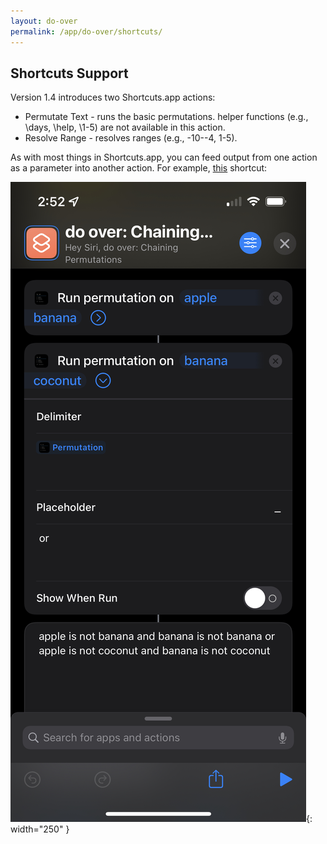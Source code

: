```yaml
---
layout: do-over
permalink: /app/do-over/shortcuts/
---
```


## Shortcuts Support

Version 1.4 introduces two Shortcuts.app actions:

- Permutate Text - runs the basic permutations. helper functions (e.g., \days, \help, \1-5) are not available in this action.
- Resolve Range - resolves ranges (e.g., -10--4, 1-5).

As with most things in Shortcuts.app, you can feed output from one action as a parameter into another action. For example, [this](https://www.icloud.com/shortcuts/2dcec0a841ca49e68a44da686414ffbb) shortcut:

![](./shortcut-chaining-permutations.jpeg){: width="250" }
